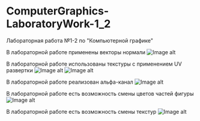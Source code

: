 # ComputerGraphics-LaboratoryWork-1_2
Лабораторная работа №1-2 по "Компьютерной графике"

В лабораторной работе применены векторы нормали
![Image alt](https://github.com/QueTuePlay/ComputerGraphics-LaboratoryWork-1_2/raw/main/ScreenShots/screen1.png)

В лабораторной работе использованы текстуры с применением UV развертки
![Image alt](https://github.com/QueTuePlay/ComputerGraphics-LaboratoryWork-1_2/raw/main/ScreenShots/screen2.png)
![Image alt](https://github.com/QueTuePlay/ComputerGraphics-LaboratoryWork-1_2/raw/main/ScreenShots/screen6.bmp)

В лабораторной работе реализован альфа-канал
![Image alt](https://github.com/QueTuePlay/ComputerGraphics-LaboratoryWork-1_2/raw/main/ScreenShots/screen3.png)

В лабораторной работе есть возможность смены цветов частей фигуры
![Image alt](https://github.com/QueTuePlay/ComputerGraphics-LaboratoryWork-1_2/raw/main/ScreenShots/screen4.png)

В лабораторной работе есть возможность смены текстур
![Image alt](https://github.com/QueTuePlay/ComputerGraphics-LaboratoryWork-1_2/raw/main/ScreenShots/screen5.png)
